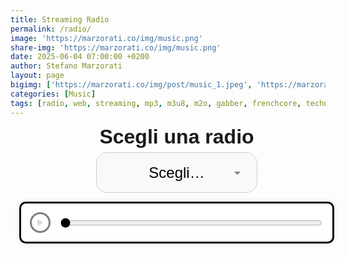 ```yaml
---
title: Streaming Radio
permalink: /radio/
image: 'https://marzorati.co/img/music.png'
share-img: 'https://marzorati.co/img/music.png'
date: 2025-06-04 07:00:00 +0200
author: Stefano Marzorati
layout: page
bigimg: ['https://marzorati.co/img/post/music_1.jpeg', 'https://marzorati.co/img/post/music_4.png']
categories: [Music]
tags: [radio, web, streaming, mp3, m3u8, m2o, gabber, frenchcore, techno, jazz, pop]
---
```


<style>
:root {
  --accent: #4A90E2;
  --border: #000;
  --bg: #f9f9f9;
  --radius: .75em;
  --font: sans-serif;
}

.radio-wrapper {
  display: flex;
  flex-direction: column;
  align-items: center;
  text-align: center;
  font-family: var(--font);
  margin-bottom: 2em;
  width: 100%;
  padding: 0 1em;
}

label[for="radio-select"] {
  font: bold 2rem/1 var(--font);
  margin-bottom: .3em;
  display: block;
}

#radio-select {
  font-size: 1.5rem;
  padding: .75em 1.2em;
  border: 1px solid #ccc;
  border-radius: var(--radius);
  background: var(--bg) url("data:image/svg+xml,%3Csvg fill='gray' viewBox='0 0 24 24' xmlns='http://www.w3.org/2000/svg'%3E%3Cpath d='M7 10l5 5 5-5z'/%3E%3C/svg%3E") right .8em center / 1em no-repeat;
  appearance: none;
  min-width: 200px;
  max-width: 90vw;
  text-align: center;
  text-align-last: center;
  outline: none;
  transition: border .3s, box-shadow .3s;
}

#radio-select:focus {
  border-color: var(--accent);
  box-shadow: 0 0 0 3px rgba(74,144,226,.2);
}

.custom-player {
  display: flex;
  align-items: center;
  justify-content: space-between;
  gap: 1em;
  padding: 1em;
  border: 3px solid var(--border);
  border-radius: var(--radius);
  box-shadow: 0 0 10px rgba(0,0,0,.1);
  margin-top: 1em;
  background: #fff;
  width: 100%;
  max-width: 1000px;
  box-sizing: border-box;
}

#play-pause {
  width: 2.5em;
  height: 2.5em;
  border: 3px solid var(--border);
  border-radius: 50%;
  background: #fff;
  cursor: pointer;
  transition: .3s;
  display: grid;
  place-items: center;
}

#play-pause:disabled {
  opacity: .5;
  cursor: not-allowed;
}

#play-pause:hover:enabled {
  background: #f0f0f0;
}

#progress {
  flex: 1;
  height: 8px;
  border-radius: 5px;
  accent-color: var(--border);
  background: #eee;
  cursor: pointer;
}

@media(max-width:600px) {
  #radio-select {
    font-size: 1.8rem;
    padding: .7em;
  }

  label[for="radio-select"] {
    font-size: 1.5rem;
  }
}
</style>

<div class="radio-wrapper">
  <label for="radio-select">Scegli una radio</label>
  <select id="radio-select">
    <option value="" disabled selected>Scegli…</option>
    <option value="https://4c4b867c89244861ac216426883d1ad0.msvdn.net/radiom2obck/radiom2obck/play1.m3u8">M2O</option>
    <option value="https://22333.live.streamtheworld.com/TLPSTR16.mp3?dist=538_web">538 Party Zone</option>
    <option value="https://stream.technolovers.fm/gabber">Gabber</option>
    <option value="https://listen5.myradio24.com/eugenijus">Eugenijus Radio</option>
    <option value="https://a8.asurahosting.com:7890/radio.mp3">Frenchcore24FM</option>
    <option value="https://regiocast.streamabc.net/regc-90s90stechno2195701-mp3-192-2408420">90s 90s Techno</option>
    <option value="https://4c4b867c89244861ac216426883d1ad0.msvdn.net/radiodeejaybck/radiodeejaybck/play1.m3u8">Radio Deejay</option>
    <option value="https://4c4b867c89244861ac216426883d1ad0.msvdn.net/radiodeejay30songsbck/radiodeejay30songsbck/play1.m3u8">30 Songs - Deejay</option>
    <option value="https://vdnvsxa1-4c4b867c89244861ac216426883d1ad0.msvdn.net/webradio/deejaytime/live.m3u8">Deejay Time</option>
    <option value="https://stream.discoradio.radio/audio/disco.stream_aac64/chunklist.m3u8">Disco Radio</option>
    <option value="https://nr15.newradio.it:9100/stream">R.I.N.</option>
    <option value="https://regiocast.streamabc.net/regc-80s80smweb2517500-mp3-192-1672667">80s 80s</option>
    <option value="https://nr8.newradio.it:19574/stream">70/80 Hits</option>
    <option value="https://smoothjazz.cdnstream1.com/2585_128.mp3">Smooth Jazz</option>
    <option value="https://ilsole24ore-radio.akamaized.net/hls/live/2035301/radio24/playlist-48000.m3u8">Il Sole 24 ore</option>
  </select>

  <div class="custom-player">
    <button id="play-pause" aria-label="Play / Pause" disabled>
      <svg class="icon play" viewBox="0 0 24 24" fill="currentColor"><polygon points="5,3 19,12 5,21"/></svg>
    </button>
    <input type="range" id="progress" min="0" max="100" value="0" aria-label="Progress bar">
  </div>

  <audio id="audio-player" preload="auto"></audio>
</div>

<script src="https://cdn.jsdelivr.net/npm/hls.js@latest"></script>
<script>
(() => {
  const player       = document.getElementById('audio-player');
  const selector     = document.getElementById('radio-select');
  const playBtn      = document.getElementById('play-pause');
  const progress     = document.getElementById('progress');
  const playIcon     = playBtn.querySelector('.icon');

  let hls = null;
  let isPlaying = false;

  const toggleBtn = () => {
    isPlaying = !player.paused;
    playBtn.classList.toggle('playing', isPlaying);
    playIcon.setAttribute('viewBox', isPlaying ? '0 0 24 24' : '0 0 24 24');
    playIcon.innerHTML = isPlaying
      ? '<rect x="6" y="4" width="4" height="16"/><rect x="14" y="4" width="4" height="16"/>'
      : '<polygon points="5,3 19,12 5,21"/>';
  };

  const loadStream = url => {
    if (hls) { hls.destroy(); hls = null; }

    const play = () => player.play().then(() => { playBtn.disabled = false; toggleBtn(); });

    if (/\.m3u8$/i.test(url)) {
      if (Hls.isSupported()) {
        hls = new Hls({ enableWorker:true, liveSyncDuration:20, maxBufferLength:60 });
        hls.loadSource(url);
        hls.attachMedia(player);
        hls.once(Hls.Events.MANIFEST_PARSED, play);
        hls.on(Hls.Events.ERROR, (_, { fatal, type }) => {
          if (!fatal) return;
          type === Hls.ErrorTypes.NETWORK_ERROR ? hls.startLoad()
            : type === Hls.ErrorTypes.MEDIA_ERROR ? hls.recoverMediaError()
            : hls.destroy();
        });
      } else if (player.canPlayType('application/vnd.apple.mpegurl')) {
        player.src = url;
        player.addEventListener('loadedmetadata', play, { once:true });
      } else {
        alert('HLS non supportato dal browser.');
      }
    } else {
      player.src = url;
      play();
    }
  };

  selector.addEventListener('change', () => loadStream(selector.value));
  playBtn.addEventListener('click', () => {
    player.paused ? player.play() : player.pause();
  });
  player.addEventListener('play', toggleBtn);
  player.addEventListener('pause', toggleBtn);

  player.addEventListener('timeupdate', () => {
    if (!isNaN(player.duration)) progress.value = (player.currentTime / player.duration) * 100;
  });
  progress.addEventListener('input', () => {
    if (!isNaN(player.duration)) player.currentTime = (progress.value / 100) * player.duration;
  });

  document.addEventListener('visibilitychange', () => {
    if (!document.hidden && player.src && !isPlaying) player.play();
  });
})();
</script>
